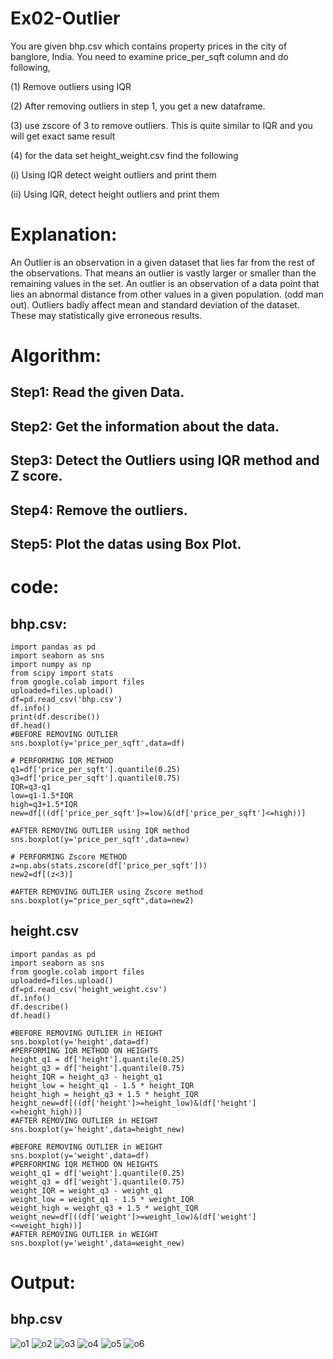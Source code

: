 # Ex02-Outlier
You are given bhp.csv which contains property prices in the city of banglore, India. You need to examine price_per_sqft column and do following,

(1) Remove outliers using IQR

(2) After removing outliers in step 1, you get a new dataframe.

(3) use zscore of 3 to remove outliers. This is quite similar to IQR and you will get exact same result

(4) for the data set height_weight.csv find the following

(i) Using IQR detect weight outliers and print them

(ii) Using IQR, detect height outliers and print them


# Explanation:

An Outlier is an observation in a given dataset that lies far from the rest of the observations. That means an outlier is vastly larger or smaller than the remaining values in the set. An outlier is an observation of a data point that lies an abnormal distance from other values in a given population. (odd man out). Outliers badly affect mean and standard deviation of the dataset. These may statistically give erroneous results.

# Algorithm:
## Step1: Read the given Data.

## Step2: Get the information about the data.

## Step3: Detect the Outliers using IQR method and Z score.

## Step4: Remove the outliers.

## Step5: Plot the datas using Box Plot.


# code:

## bhp.csv:
```
import pandas as pd
import seaborn as sns
import numpy as np
from scipy import stats
from google.colab import files
uploaded=files.upload()
df=pd.read_csv('bhp.csv')
df.info()
print(df.describe())
df.head()
#BEFORE REMOVING OUTLIER
sns.boxplot(y='price_per_sqft',data=df)

# PERFORMING IQR METHOD
q1=df['price_per_sqft'].quantile(0.25)
q3=df['price_per_sqft'].quantile(0.75)
IQR=q3-q1
low=q1-1.5*IQR
high=q3+1.5*IQR
new=df[((df['price_per_sqft']>=low)&(df['price_per_sqft']<=high))]

#AFTER REMOVING OUTLIER using IQR method
sns.boxplot(y='price_per_sqft',data=new)

# PERFORMING Zscore METHOD
z=np.abs(stats.zscore(df['price_per_sqft']))
new2=df[(z<3)]

#AFTER REMOVING OUTLIER using Zscore method
sns.boxplot(y="price_per_sqft",data=new2)
```
## height.csv
```
import pandas as pd
import seaborn as sns
from google.colab import files
uploaded=files.upload()
df=pd.read_csv('height_weight.csv')
df.info()
df.describe()
df.head()

#BEFORE REMOVING OUTLIER in HEIGHT
sns.boxplot(y='height',data=df)
#PERFORMING IQR METHOD ON HEIGHTS
height_q1 = df['height'].quantile(0.25)
height_q3 = df['height'].quantile(0.75)
height_IQR = height_q3 - height_q1
height_low = height_q1 - 1.5 * height_IQR
height_high = height_q3 + 1.5 * height_IQR
height_new=df[((df['height']>=height_low)&(df['height']<=height_high))]
#AFTER REMOVING OUTLIER in HEIGHT
sns.boxplot(y='height',data=height_new)

#BEFORE REMOVING OUTLIER in WEIGHT
sns.boxplot(y='weight',data=df)
#PERFORMING IQR METHOD ON HEIGHTS
weight_q1 = df['weight'].quantile(0.25)
weight_q3 = df['weight'].quantile(0.75)
weight_IQR = weight_q3 - weight_q1
weight_low = weight_q1 - 1.5 * weight_IQR
weight_high = weight_q3 + 1.5 * weight_IQR
weight_new=df[((df['weight']>=weight_low)&(df['weight']<=weight_high))]
#AFTER REMOVING OUTLIER in WEIGHT
sns.boxplot(y='weight',data=weight_new)
```
# Output:

## bhp.csv

![o1](https://github.com/BALA291/ODD2023---Datascience---Ex-02/assets/120717501/61d94636-e5f1-4fba-ba2c-1902b63b7dd3)
![o2](https://github.com/BALA291/ODD2023---Datascience---Ex-02/assets/120717501/51f8d1c2-385b-434b-a06f-9aa09ec840ad)
![o3](https://github.com/BALA291/ODD2023---Datascience---Ex-02/assets/120717501/33bb4856-de97-4205-acb2-373273e00f5a)
![o4](https://github.com/BALA291/ODD2023---Datascience---Ex-02/assets/120717501/29138dea-6456-4268-bbe1-3d1ec8d67aa7)
![o5](https://github.com/BALA291/ODD2023---Datascience---Ex-02/assets/120717501/8f7c2f6d-9e93-4ee8-80ce-28a726bd943f)
![o6](https://github.com/BALA291/ODD2023---Datascience---Ex-02/assets/120717501/98d40afb-699e-4286-b700-97b543251f72)






